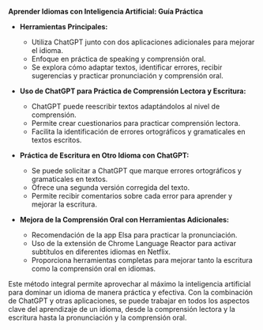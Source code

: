 **Aprender Idiomas con Inteligencia Artificial: Guía Práctica**

- **Herramientas Principales:**
  - Utiliza ChatGPT junto con dos aplicaciones adicionales para mejorar el idioma.
  - Enfoque en práctica de speaking y comprensión oral.
  - Se explora cómo adaptar textos, identificar errores, recibir sugerencias y practicar pronunciación y comprensión oral.

- **Uso de ChatGPT para Práctica de Comprensión Lectora y Escritura:**
  - ChatGPT puede reescribir textos adaptándolos al nivel de comprensión.
  - Permite crear cuestionarios para practicar comprensión lectora.
  - Facilita la identificación de errores ortográficos y gramaticales en textos escritos.

- **Práctica de Escritura en Otro Idioma con ChatGPT:**
  - Se puede solicitar a ChatGPT que marque errores ortográficos y gramaticales en textos.
  - Ofrece una segunda versión corregida del texto.
  - Permite recibir comentarios sobre cada error para aprender y mejorar la escritura.

- **Mejora de la Comprensión Oral con Herramientas Adicionales:**
  - Recomendación de la app Elsa para practicar la pronunciación.
  - Uso de la extensión de Chrome Language Reactor para activar subtítulos en diferentes idiomas en Netflix.
  - Proporciona herramientas completas para mejorar tanto la escritura como la comprensión oral en idiomas.

Este método integral permite aprovechar al máximo la inteligencia artificial para dominar un idioma de manera práctica y efectiva. Con la combinación de ChatGPT y otras aplicaciones, se puede trabajar en todos los aspectos clave del aprendizaje de un idioma, desde la comprensión lectora y la escritura hasta la pronunciación y la comprensión oral.
